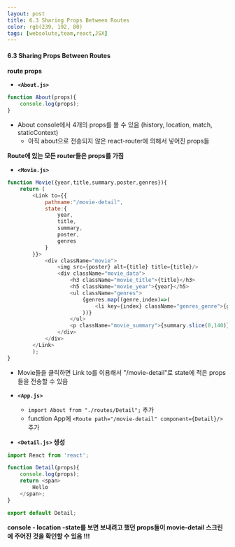 ```yaml
---
layout: post
title: 6.3 Sharing Props Between Routes
color: rgb(239, 192, 80)
tags: [websolute,team,react,JSX]
---
```


#### 6.3 Sharing Props Between Routes


__route props__
- __`<About.js>`__ 
```javascript
function About(props){
    console.log(props);
}
```
- About console에서 4개의 props를 볼 수 있음 (history, location, match, staticContext)
   - 아직 about으로 전송되지 않은 react-router에 의해서 넣어진 props들


__Route에 있는 모든 router들은 props를 가짐__


- __`<Movie.js>`__
```javascript
function Movie({year,title,summary,poster,genres}){
    return (
        <Link to={{
            pathname:"/movie-detail",
            state:{
                year,
                title,
                summary,
                poster,
                genres
            }
        }}>
            <div className="movie">
                <img src={poster} alt={title} title={title}/>
                <div className="movie_data">
                    <h3 className="movie_title">{title}</h3>
                    <h5 className="movie_year">{year}</h5>
                    <ul className="genres">
                        {genres.map((genre,index)=>(
                            <li key={index} className="genres_genre">{genre}</li> 
                        ))}
                    </ul>
                    <p className="movie_summary">{summary.slice(0,140)}...</p>
                </div>
            </div>
        </Link>
        );
} 
```

- Movie들을 클릭하면 Link to를 이용해서 "/movie-detail"로 state에 적은 props들을 전송할 수 있음 


- __`<App.js>`__
    - `import About from "./routes/Detail";` 추가
    - function App에 `<Route path="/movie-detail" component={Detail}/>  ` 추가


- __`<Detail.js>` 생성__
```javascript
import React from 'react';

function Detail(props){
    console.log(props);
    return <span>
        Hello
    </span>;
}

export default Detail;
```
__console - location -state를 보면 보내려고 했던 props들이 movie-detail 스크린에 주어진 것을 확인할 수 있음 !!!__
